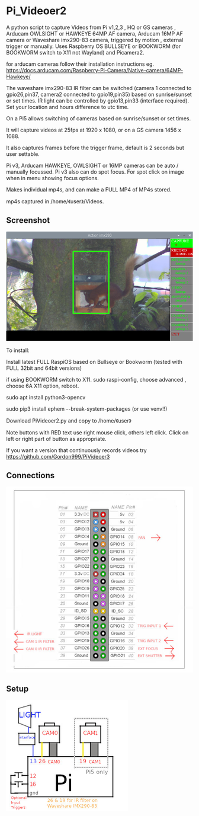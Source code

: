 # Pi_Videoer2

A python script to capture Videos from Pi v1,2,3 , HQ or GS cameras , Arducam OWLSIGHT or HAWKEYE 64MP AF camera, Arducam 16MP AF camera or Waveshare imx290-83 camera, triggered by motion , external trigger or manually. 
Uses Raspberry OS BULLSEYE or BOOKWORM (for BOOKWORM switch to X11 not Wayland) and Picamera2.

for arducam cameras follow their installation instructions eg. https://docs.arducam.com/Raspberry-Pi-Camera/Native-camera/64MP-Hawkeye/

The waveshare imx290-83 IR filter can be switched (camera 1 connected to gpio26,pin37, camera2 connected to gpio19,pin35) based on sunrise/sunset or set times. IR light can be controlled by gpio13,pin33 (interface required). Set your location and hours difference to utc time.

On a Pi5 allows switching of cameras based on sunrise/sunset or set times.

It will capture videos at 25fps at 1920 x 1080, or on a GS camera 1456 x 1088.

lt also captures frames before the trigger frame, default is 2 seconds but user settable.

Pi v3, Arducam HAWKEYE, OWLSIGHT or 16MP cameras can be auto / manually focussed. Pi v3 also can do spot focus.
For spot click on image when in menu showing focus options.

Makes individual mp4s, and can make a FULL MP4 of MP4s stored.

mp4s captured in /home/《user》/Videos.


## Screenshot

![screenshot](screen003.jpg)


To install:

Install latest FULL RaspiOS based on Bullseye or Bookworm (tested with FULL 32bit and 64bit versions)

if using BOOKWORM switch to X11. sudo raspi-config, choose advanced , choose 6A X11 option, reboot.

sudo apt install python3-opencv

sudo pip3 install ephem --break-system-packages (or use venv!!)

Download PiVideoer2.py and copy to /home/《user》

Note buttons with RED text use right mouse click, others left click. Click on left or right part of button as appropriate.

If you want a version that continuously records videos try https://github.com/Gordon999/PiVideoer3

## Connections

![connections](CONNECTIONS.jpg)

## Setup

![setup](setup.jpg)
